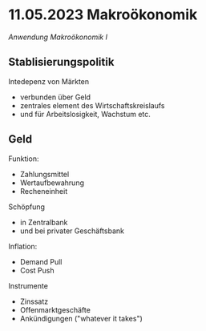 # 11.05.2023 Makroökonomik

*Anwendung Makroökonomik I*

## Stablisierungspolitik

Intedepenz von Märkten

- verbunden über Geld
- zentrales element des Wirtschaftskreislaufs
- und für Arbeitslosigkeit, Wachstum etc.



## Geld

Funktion:

- Zahlungsmittel
- Wertaufbewahrung
- Recheneinheit

Schöpfung

- in Zentralbank
- und bei privater Geschäftsbank



Inflation:

- Demand Pull
- Cost Push



Instrumente

- Zinssatz
- Offenmarktgeschäfte
- Ankündigungen ("whatever it takes")





